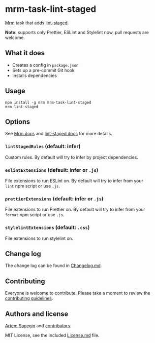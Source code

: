 # mrm-task-lint-staged

[Mrm](https://github.com/sapegin/mrm) task that adds [lint-staged](https://github.com/okonet/lint-staged).

**Note:** supports only Prettier, ESLint and Stylelint now, pull requests are welcome.

## What it does

* Creates a config in `package.json`
* Sets up a pre-commit Git hook
* Installs dependencies

## Usage

```
npm install -g mrm mrm-task-lint-staged
mrm lint-staged
```

## Options

See [Mrm docs](https://github.com/sapegin/mrm#usage) and [lint-staged docs](https://github.com/okonet/lint-staged/blob/master/README.md) for more details.

### `lintStagedRules` (default: infer)

Custom rules. By default will try to infer by project dependencies.

### `eslintExtensions` (default: infer or `.js`)

File extensions to run ESLint on. By default will try to infer from your `lint` npm script or use `.js`.

### `prettierExtensions` (default: infer or `.js`)

File extensions to run Prettier on. By default will try to infer from your `format` npm script or use `.js`.

### `stylelintExtensions` (default: `.css`)

File extensions to run stylelint on.

## Change log

The change log can be found in [Changelog.md](Changelog.md).

## Contributing

Everyone is welcome to contribute. Please take a moment to review the [contributing guidelines](../../Contributing.md).

## Authors and license

[Artem Sapegin](http://sapegin.me) and [contributors](https://github.com/sapegin/mrm-tasks/graphs/contributors).

MIT License, see the included [License.md](License.md) file.
